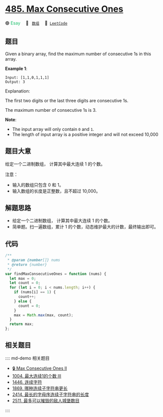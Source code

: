 # [485. Max Consecutive Ones](https://leetcode.com/problems/max-consecutive-ones/)

🟢 <font color=#15bd66>Esay</font>&emsp; 🔖&ensp; [`数组`](/leetcode/outline/tag/array.md)&emsp; 🔗&ensp;[`LeetCode`](https://leetcode.com/problems/max-consecutive-ones/)

## 题目

Given a binary array, find the maximum number of consecutive 1s in this array.

**Example 1**:

```
Input: [1,1,0,1,1,1]
Output: 3
```

Explanation:

The first two digits or the last three digits are consecutive 1s.

The maximum number of consecutive 1s is 3.

**Note**:

- The input array will only contain `0` and `1`.
- The length of input array is a positive integer and will not exceed 10,000

## 题目大意

给定一个二进制数组， 计算其中最大连续 1 的个数。

注意：

- 输入的数组只包含 0 和 1。
- 输入数组的长度是正整数，且不超过 10,000。

## 解题思路

- 给定一个二进制数组， 计算其中最大连续 1 的个数。
- 简单题。扫一遍数组，累计 1 的个数，动态维护最大的计数，最终输出即可。

## 代码

```javascript
/**
 * @param {number[]} nums
 * @return {number}
 */
var findMaxConsecutiveOnes = function (nums) {
  let max = 0;
  let count = 0;
  for (let i = 0; i < nums.length; i++) {
    if (nums[i] == 1) {
      count++;
    } else {
      count = 0;
    }
    max = Math.max(max, count);
  }
  return max;
};
```

## 相关题目

:::: md-demo 相关题目

- [🔒 Max Consecutive Ones II](https://leetcode.com/problems/max-consecutive-ones-ii)
- [1004. 最大连续1的个数 III](https://leetcode.com/problems/max-consecutive-ones-iii)
- [1446. 连续字符](https://leetcode.com/problems/consecutive-characters)
- [1869. 哪种连续子字符串更长](https://leetcode.com/problems/longer-contiguous-segments-of-ones-than-zeros)
- [2414. 最长的字母序连续子字符串的长度](https://leetcode.com/problems/length-of-the-longest-alphabetical-continuous-substring)
- [2511. 最多可以摧毁的敌人城堡数目](https://leetcode.com/problems/maximum-enemy-forts-that-can-be-captured)

::::

